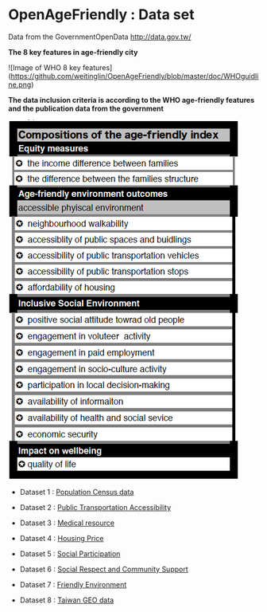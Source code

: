 # OpenAgeFriendly : Data set

Data from the GovernmentOpenData http://data.gov.tw/

**The 8 key features in  age-friendly city**

![Image of WHO 8 key features]
(https://github.com/weitinglin/OpenAgeFriendly/blob/master/doc/WHOguidline.png)

**The data inclusion criteria is according to the WHO age-friendly features and the publication data from the government**

![Index structure](https://github.com/weitinglin/OpenAgeFriendly/blob/master/doc/index_structure.png)




* Dataset 1 : [Population Census data](http://data.gov.tw/node/gov/resource/13416)

* Dataset 2 : [Public Transportation Accessibility](http://data.taichung.gov.tw/wSite/lp?ctNode=230&mp=1&idPath=&xq_xCat=A00&mp=1&idPath=)

* Dataset 3 : [Medical resource](http://data.taichung.gov.tw/wSite/lp?ctNode=230&mp=1&idPath=&xq_xCat=B00&mp=1&idPath=)

* Dataset 4 : [Housing Price](http://lvr.land.moi.gov.tw/)

* Dataset 5 : [Social Participation](http://data.taichung.gov.tw/wSite/lp?ctNode=230&mp=1&idPath=&xq_xCat=G00&mp=1&idPath=)

* Dataset 6 : [Social Respect and Community Support](http://www.mohw.gov.tw/CHT/DOS/Statistic.aspx?f_list_no=312&fod_list_no=4695)

* Dataset 7 : [Friendly Environment](http://data.taichung.gov.tw/wSite/lp?ctNode=230&mp=1&idPath=&xq_xCat=900&mp=1&idPath=)

* Dataset 8 : [Taiwan GEO data](http://data.gov.tw/node/7441)
